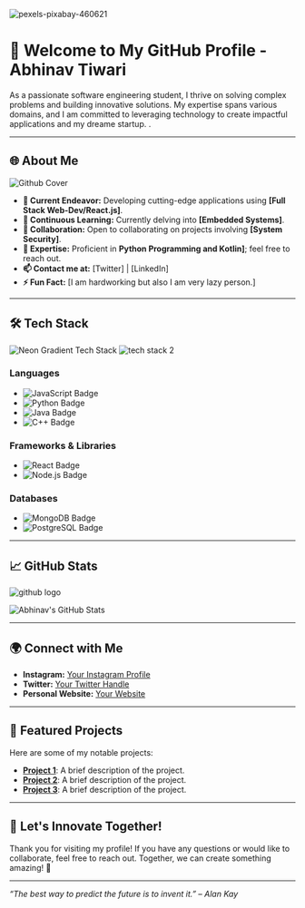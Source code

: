 ![pexels-pixabay-460621](https://github.com/user-attachments/assets/a2dc8b9f-e46c-4e6a-9006-ecebe80d9a04)

# 👋 Welcome to My GitHub Profile - **Abhinav Tiwari**


As a passionate software engineering student, I thrive on solving complex problems and building innovative solutions. My expertise spans various domains, and I am committed to leveraging technology to create impactful applications and my dreame startup.  .

---

## 🌐 About Me

![Github Cover](https://github.com/user-attachments/assets/120b8148-22b6-42a2-b548-6fbfa036ec42)


- **🔭 Current Endeavor:** Developing cutting-edge applications using **[Full Stack Web-Dev/React.js]**.
- **🌱 Continuous Learning:** Currently delving into **[Embedded Systems]**.
- **🤝 Collaboration:** Open to collaborating on projects involving **[System Security]**.
- **💬 Expertise:** Proficient in **Python Programming and Kotlin]**; feel free to reach out.
- **📫 Contact me at:** [Twitter] | [LinkedIn]
- **⚡ Fun Fact:** [I am hardworking but also I am very lazy person.]

---


## 🛠️ Tech Stack

![Neon Gradient Tech Stack](https://via.placeholder.com/1200x50/00FF00/000000?text=Tech+Stack) <!-- Replace with your own gradient image -->
![tech stack 2](https://github.com/user-attachments/assets/ddf90605-d1f7-451c-aa01-0901c2df5e2d)
### **Languages**
- ![JavaScript Badge](https://img.shields.io/badge/JavaScript-FFFF00?style=for-the-badge&logo=javascript&logoColor=black)
- ![Python Badge](https://img.shields.io/badge/Python-3776AB?style=for-the-badge&logo=python&logoColor=white)
- ![Java Badge](https://img.shields.io/badge/Java-007396?style=for-the-badge&logo=java&logoColor=white)
- ![C++ Badge](https://img.shields.io/badge/C%2B%2B-00599C?style=for-the-badge&logo=c%2B%2B&logoColor=white)

### **Frameworks & Libraries**
- ![React Badge](https://img.shields.io/badge/React-61DAFB?style=for-the-badge&logo=react&logoColor=black)
- ![Node.js Badge](https://img.shields.io/badge/Node.js-339933?style=for-the-badge&logo=node.js&logoColor=white)

### **Databases**
- ![MongoDB Badge](https://img.shields.io/badge/MongoDB-47A248?style=for-the-badge&logo=mongodb&logoColor=white)
- ![PostgreSQL Badge](https://img.shields.io/badge/PostgreSQL-4169E1?style=for-the-badge&logo=postgresql&logoColor=white)

---

## 📈 GitHub Stats
![github logo](https://github.com/user-attachments/assets/1b07c6ad-24a2-49f6-b74e-d05381678c3e)

![Abhinav's GitHub Stats](https://github-readme-stats.vercel.app/api?username=iabhinavtiwari247&show_icons=true&theme=radical&count_private=true&v=2)

---

## 🌍 Connect with Me

- **Instagram:** [Your Instagram Profile](https://www.instagram.com/me_abhinav_tiwari777?igsh=MTh4YzBkdDJueTM2dw==)
- **Twitter:** [Your Twitter Handle](https://x.com/me_abhinav_2027?t=Lau6SJY9RqcsqFmFCFLtoQ&s=09)
- **Personal Website:** [Your Website](https://yourwebsite.com)

---

## 📂 Featured Projects

Here are some of my notable projects:

- **[Project 1](https://github.com/iabhinavtiwari247/OpRP)**: A brief description of the project.
- **[Project 2](https://github.com/yourusername/project2)**: A brief description of the project.
- **[Project 3](https://github.com/yourusername/project3)**: A brief description of the project.

---

## 🚀 Let's Innovate Together!

Thank you for visiting my profile! If you have any questions or would like to collaborate, feel free to reach out. Together, we can create something amazing! 🌟

---

*“The best way to predict the future is to invent it.” – Alan Kay*
